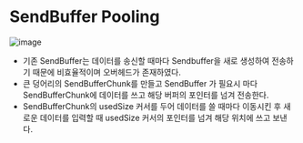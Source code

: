 # SendBuffer Pooling

![image](https://user-images.githubusercontent.com/68372094/163183881-650e14b1-a566-4185-9025-375b4a182d60.png)

* 기존 SendBuffer는 데이터를 송신할 때마다 Sendbuffer을 새로 생성하여 전송하기 때문에 비효율적이며 오버헤드가 존재하였다.
* 큰 덩어리의 SendBufferChunk를 만들고 SendBuffer 가 필요시 마다 SendBufferChunk에 데이터를 쓰고 해당 버퍼의 포인터를 넘겨 전송한다.
* SendBufferChunk의 usedSize 커서를 두어 데이터를 쓸 때마다 이동시킨 후 새로운 데이터를 입력할 때 usedSize 커서의 포인터를 넘겨 해당 위치에 쓰고 보낸다. 
